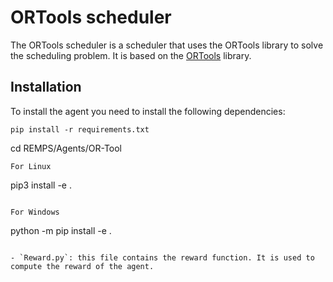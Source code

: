 # ORTools scheduler
The ORTools scheduler is a scheduler that uses the ORTools library to solve the scheduling problem. It is based on the [ORTools](https://developers.google.com/optimization) library. 


## Installation
To install the agent you need to install the following dependencies:
```
pip install -r requirements.txt
```
cd REMPS/Agents/OR-Tool
```
For Linux

```
pip3 install -e .
```

For Windows

```
python -m pip install -e .
```

- `Reward.py`: this file contains the reward function. It is used to compute the reward of the agent.